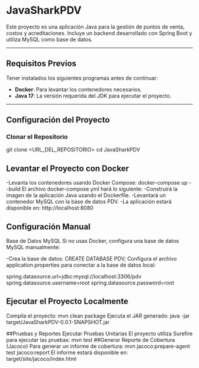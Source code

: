 # JavaSharkPDV

Este proyecto es una aplicación Java para la gestión de puntos de venta, costos y acreditaciones. Incluye un backend desarrollado con Spring Boot y utiliza MySQL como base de datos.

---

## Requisitos Previos

Tener instalados los siguientes programas antes de continuar:

- **Docker**: Para levantar los contenedores necesarios.
- **Java 17**: La versión requerida del JDK para ejecutar el proyecto.


---

## Configuración del Proyecto

### Clonar el Repositorio

git clone <URL_DEL_REPOSITORIO>
cd JavaSharkPDV
## Levantar el Proyecto con Docker
-Levanta los contenedores usando Docker Compose:
docker-compose up --build
El archivo docker-compose.yml hará lo siguiente:
-Construirá la imagen de la aplicación Java usando el Dockerfile.
-Levantará un contenedor MySQL con la base de datos PDV.
-La aplicación estará disponible en:
 http://localhost:8080

## Configuración Manual
Base de Datos MySQL
Si no usas Docker, configura una base de datos MySQL manualmente:

-Crea la base de datos:
CREATE DATABASE PDV;
Configura el archivo application.properties para conectar a la base de datos local:

spring.datasource.url=jdbc:mysql://localhost:3306/pdv
spring.datasource.username=root
spring.datasource.password=root
## Ejecutar el Proyecto Localmente
Compila el proyecto:
mvn clean package
Ejecuta el JAR generado:
java -jar target/JavaSharkPDV-0.0.1-SNAPSHOT.jar

##Pruebas y Reportes
Ejecutar Pruebas Unitarias
El proyecto utiliza Surefire para ejecutar las pruebas:
mvn test
##Generar Reporte de Cobertura (Jacoco)
Para generar un informe de cobertura:
mvn jacoco:prepare-agent test jacoco:report
El informe estará disponible en:
target/site/jacoco/index.html





